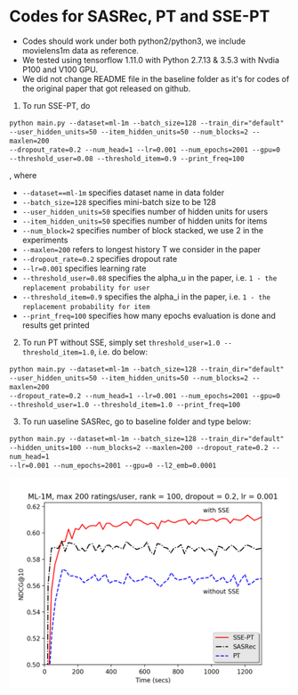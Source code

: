 # Codes for SASRec, PT and SSE-PT 

- Codes should work under both python2/python3, we include movielens1m data as reference.
- We tested using tensorflow 1.11.0 with Python 2.7.13 & 3.5.3 with Nvdia P100 and V100 GPU.
- We did not change README file in the baseline folder as it's for codes of the original paper that got released on github.
  
1. To run SSE-PT, do
```
python main.py --dataset=ml-1m --batch_size=128 --train_dir="default" 
--user_hidden_units=50 --item_hidden_units=50 --num_blocks=2 --maxlen=200 
--dropout_rate=0.2 --num_head=1 --lr=0.001 --num_epochs=2001 --gpu=0 
--threshold_user=0.08 --threshold_item=0.9 --print_freq=100
```
, where 
- `--dataset==ml-1m` specifies dataset name in data folder 
- `--batch_size=128` specifies mini-batch size to be 128
- `--user_hidden_units=50` specifies number of hidden units for users
- `--item_hidden_units=50` specifies number of hidden units for items
- `--num_block=2` specifies number of block stacked, we use 2 in the experiments 
- `--maxlen=200` refers to longest history T we consider in the paper
- `--dropout_rate=0.2` specifies dropout rate
- `--lr=0.001` specifies learning rate
- `--threshold_user=0.08` specifies the alpha_u in the paper, i.e. `1 - the replacement probability for user`
- `--threshold_item=0.9` specifies the alpha_i in the paper, i.e. `1 - the replacement probability for item`
- `--print_freq=100` specifies how many epochs evaluation is done and results get printed

2. To run PT without SSE, simply set `threshold_user=1.0 --threshold_item=1.0`, i.e. do below:
```
python main.py --dataset=ml-1m --batch_size=128 --train_dir="default" 
--user_hidden_units=50 --item_hidden_units=50 --num_blocks=2 --maxlen=200 
--dropout_rate=0.2 --num_head=1 --lr=0.001 --num_epochs=2001 --gpu=0 
--threshold_user=1.0 --threshold_item=1.0 --print_freq=100
```

3. To run uaseline SASRec, go to baseline folder and type below:
```
python main.py --dataset=ml-1m --batch_size=128 --train_dir="default" 
--hidden_units=100 --num_blocks=2 --maxlen=200 --dropout_rate=0.2 --num_head=1 
--lr=0.001 --num_epochs=2001 --gpu=0 --l2_emb=0.0001
```

<img src="speed_dl.png" width="600">
